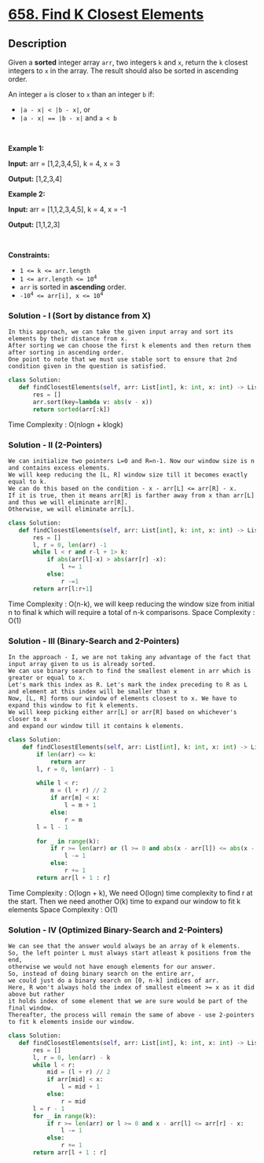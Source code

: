 # [658. Find K Closest Elements](https://leetcode.com/problems/find-k-closest-elements)

## Description

<!-- description:start -->

<p>Given a <strong>sorted</strong> integer array <code>arr</code>, two integers <code>k</code> and <code>x</code>, return the <code>k</code> closest integers to <code>x</code> in the array. The result should also be sorted in ascending order.</p>

<p>An integer <code>a</code> is closer to <code>x</code> than an integer <code>b</code> if:</p>

<ul>
	<li><code>|a - x| &lt; |b - x|</code>, or</li>
	<li><code>|a - x| == |b - x|</code> and <code>a &lt; b</code></li>
</ul>

<p>&nbsp;</p>
<p><strong class="example">Example 1:</strong></p>

<div class="example-block">
<p><strong>Input:</strong> <span class="example-io">arr = [1,2,3,4,5], k = 4, x = 3</span></p>

<p><strong>Output:</strong> <span class="example-io">[1,2,3,4]</span></p>
</div>

<p><strong class="example">Example 2:</strong></p>

<div class="example-block">
<p><strong>Input:</strong> <span class="example-io">arr = [1,1,2,3,4,5], k = 4, x = -1</span></p>

<p><strong>Output:</strong> <span class="example-io">[1,1,2,3]</span></p>
</div>

<p>&nbsp;</p>
<p><strong>Constraints:</strong></p>

<ul>
	<li><code>1 &lt;= k &lt;= arr.length</code></li>
	<li><code>1 &lt;= arr.length &lt;= 10<sup>4</sup></code></li>
	<li><code>arr</code> is sorted in <strong>ascending</strong> order.</li>
	<li><code>-10<sup>4</sup> &lt;= arr[i], x &lt;= 10<sup>4</sup></code></li>
</ul>

### Solution - I (Sort by distance from X)
```
In this approach, we can take the given input array and sort its elements by their distance from x.
After sorting we can choose the first k elements and then return them after sorting in ascending order.
One point to note that we must use stable sort to ensure that 2nd condition given in the question is satisfied.
```
```python
class Solution:
   def findClosestElements(self, arr: List[int], k: int, x: int) -> List[int]:
       res = []
       arr.sort(key=lambda v: abs(v - x))
       return sorted(arr[:k])
```
Time Complexity : O(nlogn + klogk)
### Solution - II (2-Pointers)
```
We can initialize two pointers L=0 and R=n-1. Now our window size is n and contains excess elements.
We will keep reducing the [L, R] window size till it becomes exactly equal to k.
We can do this based on the condition - x - arr[L] <= arr[R] - x.
If it is true, then it means arr[R] is farther away from x than arr[L] and thus we will eliminate arr[R].
Otherwise, we will eliminate arr[L].
```

```python
class Solution:
   def findClosestElements(self, arr: List[int], k: int, x: int) -> List[int]:
       res = []
       l, r = 0, len(arr) -1
       while l < r and r-l + 1> k:
           if abs(arr[l]-x) > abs(arr[r] -x):
               l += 1
           else:
               r -=1
       return arr[l:r+1]
``` 
Time Complexity : O(n-k), we will keep reducing the window size from initial n to final k which will require a total of n-k comparisons.
 Space Complexity : O(1)
### Solution - III (Binary-Search and 2-Pointers)
``` 
In the approach - I, we are not taking any advantage of the fact that input array given to us is already sorted.
We can use binary search to find the smallest element in arr which is greater or equal to x.
Let's mark this index as R. Let's mark the index preceding to R as L and element at this index will be smaller than x
Now, [L, R] forms our window of elements closest to x. We have to expand this window to fit k elements.
We will keep picking either arr[L] or arr[R] based on whichever's closer to x
and expand our window till it contains k elements.
```
```python
class Solution:
    def findClosestElements(self, arr: List[int], k: int, x: int) -> List[int]:
        if len(arr) <= k:
            return arr
        l, r = 0, len(arr) - 1

        while l < r:
            m = (l + r) // 2
            if arr[m] < x:
                l = m + 1
            else:
                r = m
        l = l - 1

        for _ in range(k):
            if r >= len(arr) or (l >= 0 and abs(x - arr[l]) <= abs(x - arr[r])):
                l -= 1
            else:
                r += 1
        return arr[l + 1 : r]
```

Time Complexity : O(logn + k), We need O(logn) time complexity to find r at the start. Then we need another O(k) time to expand our window to fit k elements
Space Complexity : O(1)
### Solution - IV (Optimized Binary-Search and 2-Pointers)
``` 
We can see that the answer would always be an array of k elements.
So, the left pointer L must always start atleast k positions from the end,
otherwise we would not have enough elements for our answer.
So, instead of doing binary search on the entire arr,
we could just do a binary search on [0, n-k] indices of arr.
Here, R won't always hold the index of smallest elmeent >= x as it did above but rather
it holds index of some element that we are sure would be part of the final window.
Thereafter, the process will remain the same of above - use 2-pointers to fit k elements inside our window.
``` 

```python
class Solution:
   def findClosestElements(self, arr: List[int], k: int, x: int) -> List[int]:
       res = []
       l, r = 0, len(arr) - k
       while l < r:
           mid = (l + r) // 2
           if arr[mid] < x:
               l = mid + 1
           else:
               r = mid
       l = r - 1
       for _ in range(k):
           if r >= len(arr) or l >= 0 and x - arr[l] <= arr[r] - x:
               l -= 1
           else:
               r += 1
       return arr[l + 1 : r]
```
